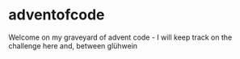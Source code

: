 # adventofcode


Welcome on my graveyard of advent code - I will keep track on the challenge here and, between glühwein  
